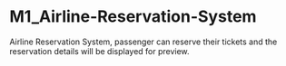 # M1_Airline-Reservation-System
Airline Reservation System, passenger can reserve their tickets and the reservation details will be displayed for preview.
